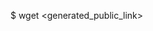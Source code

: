 <!-- layout:code post: 1970-09-26-manage-backups_3.-command-line -->


$ wget &#60;generated_public_link&#62;
